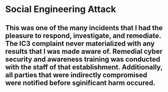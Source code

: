 # Social Engineering Attack
<h2>This was one of the many incidents that I had the pleasure to respond, investigate, and remediate. The IC3 complaint never materialized with any results that I was made aware of. Remedial cyber security and awareness training was conducted with the staff of that establishment. Additionally, all parties that were indirectly compromised were notified before sginificant harm occured.</h2>
